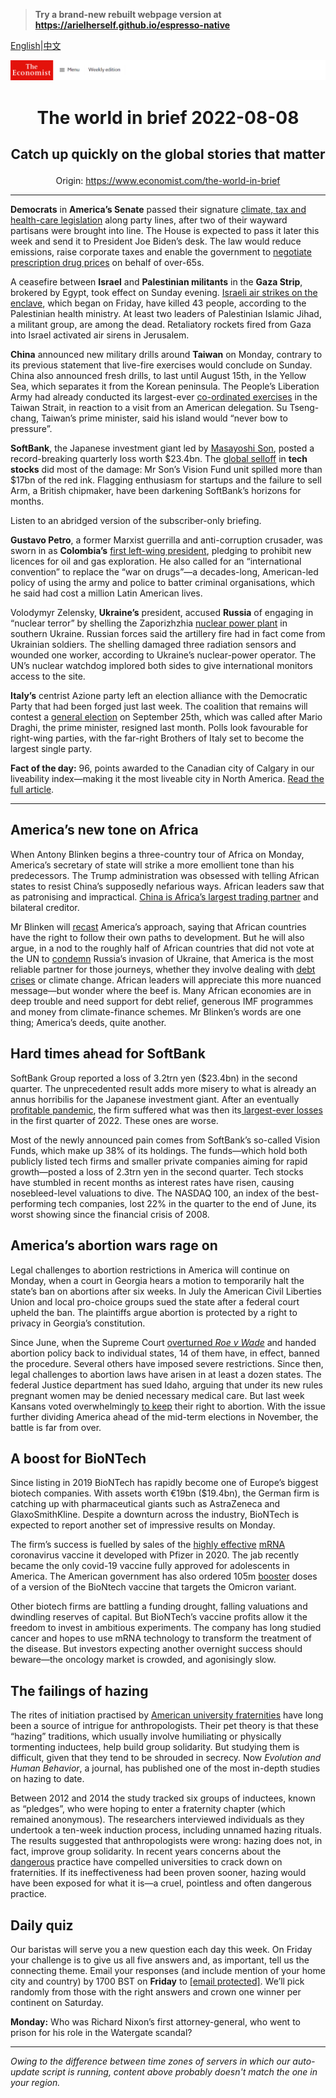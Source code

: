 > **Try a brand-new rebuilt webpage version at https://arielherself.github.io/espresso-native**

[English](https://github.com/arielherself/espresso/blob/main/README.md)|[中文](https://github-com.translate.goog/arielherself/espresso/blob/main/README.md?_x_tr_sl=en&_x_tr_tl=zh-CN&_x_tr_hl=zh-CN&_x_tr_pto=wapp)



![The Economist](menubar.png)

# <p align="center">The world in brief 2022-08-08</p>

## <p align="center">Catch up quickly on the global stories that matter</p>

<p align="center">Origin: <a href="https://www.economist.com/the-world-in-brief">https://www.economist.com/the-world-in-brief</a><hr>

<strong>Democrats</strong> in <strong>America’s Senate</strong> passed their signature [climate, tax and health-care legislation](https://www.economist.com/united-states/2022/07/28/democratic-hopes-for-a-big-spending-bill-are-revived) along party lines, after two of their wayward partisans were brought into line. The House is expected to pass it later this week and send it to President Joe Biden’s desk. The law would reduce emissions, raise corporate taxes and enable the government to [negotiate prescription drug prices](https://www.economist.com/united-states/2021/11/20/democrats-have-a-plan-to-lower-drug-costs-without-hurting-innovation) on behalf of over-65s.

A ceasefire between <strong>Israel</strong> and <strong>Palestinian militants</strong> in the <strong>Gaza Strip</strong>, brokered by Egypt, took effect on Sunday evening. [Israeli air strikes on the enclave](https://www.economist.com/middle-east-and-africa/2022/08/07/the-attack-on-gaza-may-bolster-israels-prime-minister), which began on Friday, have killed 43 people, according to the Palestinian health ministry. At least two leaders of Palestinian Islamic Jihad, a militant group, are among the dead. Retaliatory rockets fired from Gaza into Israel activated air sirens in Jerusalem. 

<strong>China</strong> announced new military drills around <strong>Taiwan</strong> on Monday, contrary to its previous statement that live-fire exercises would conclude on Sunday. China also announced fresh drills, to last until August 15th, in the Yellow Sea, which separates it from the Korean peninsula. The People’s Liberation Army had already conducted its largest-ever [co-ordinated exercises](https://www.economist.com/china/2022/08/04/china-sends-missiles-flying-over-taiwan) in the Taiwan Strait, in reaction to a visit from an American delegation. Su Tseng-chang, Taiwan’s prime minister, said his island would “never bow to pressure”.

<strong>SoftBank</strong>, the Japanese investment giant led by [Masayoshi Son](https://www.economist.com/business/2021/06/17/hard-truths-about-softbank), posted a record-breaking quarterly loss worth $23.4bn. The [global selloff](https://www.economist.com/business/2022/05/16/after-a-bruising-year-softbank-braces-for-more-pain) in <strong>tech stocks</strong> did most of the damage: Mr Son’s Vision Fund unit spilled more than $17bn of the red ink. Flagging enthusiasm for startups and the failure to sell Arm, a British chipmaker, have been darkening SoftBank’s horizons for months.

Listen to an abridged version of the subscriber-only briefing.

<strong>Gustavo Petro</strong>, a former Marxist guerrilla and anti-corruption crusader, was sworn in as <strong>Colombia’s</strong> [first left-wing president](https://www.economist.com/the-economist-explains/2022/08/06/who-is-gustavo-petro), pledging to prohibit new licences for oil and gas exploration. He also called for an “international convention” to replace the “war on drugs”—a decades-long, American-led policy of using the army and police to batter criminal organisations, which he said had cost a million Latin American lives.

Volodymyr Zelensky, <strong>Ukraine’s</strong> president, accused <strong>Russia</strong> of engaging in “nuclear terror” by shelling the Zaporizhzhia [nuclear power plant](https://www.economist.com/europe/2022/03/04/europes-largest-nuclear-plant-shuts-down-after-a-russian-attack) in southern Ukraine. Russian forces said the artillery fire had in fact come from Ukrainian soldiers. The shelling damaged three radiation sensors and wounded one worker, according to Ukraine’s nuclear-power operator. The UN’s nuclear watchdog implored both sides to give international monitors access to the site.

<strong>Italy’s</strong> centrist Azione party left an election alliance with the Democratic Party that had been forged just last week. The coalition that remains will contest a [general election](https://www.economist.com/europe/2022/07/28/italys-next-government-may-be-more-nationalist-than-europe-likes) on September 25th, which was called after Mario Draghi, the prime minister, resigned last month. Polls look favourable for right-wing parties, with the far-right Brothers of Italy set to become the largest single party.

<strong>Fact of the day:</strong> 96, points awarded to the Canadian city of Calgary in our liveability index—making it the most liveable city in North America. [Read the full article](https://www.economist.com/graphic-detail/2022/08/05/the-best-places-to-live-in-north-america).

----------

## America’s new tone on Africa

When Antony Blinken begins a three-country tour of Africa on Monday, America’s secretary of state will strike a more emollient tone than his predecessors. The Trump administration was obsessed with telling African states to resist China’s supposedly nefarious ways. African leaders saw that as patronising and impractical. [China is Africa’s largest trading partner](https://www.economist.com/special-report/2022/05/20/how-chinese-firms-have-changed-africa) and bilateral creditor. 

Mr Blinken will [recast](https://www.economist.com/special-report/2022/05/20/countering-china-in-africa) America’s approach, saying that African countries have the right to follow their own paths to development. But he will also argue, in a nod to the roughly half of African countries that did not vote at the UN to [condemn](https://www.economist.com/graphic-detail/2022/04/04/who-are-russias-supporters) Russia’s invasion of Ukraine, that America is the most reliable partner for those journeys, whether they involve dealing with [debt crises](https://www.economist.com/middle-east-and-africa/2022/04/30/debt-repayment-costs-are-rising-fast-for-many-african-countries) or climate change. African leaders will appreciate this more nuanced message—but wonder where the beef is. Many African economies are in deep trouble and need support for debt relief, generous IMF programmes and money from climate-finance schemes. Mr Blinken’s words are one thing; America’s deeds, quite another.

## Hard times ahead for SoftBank

SoftBank Group reported a loss of 3.2trn yen ($23.4bn) in the second quarter. The unprecedented result adds more misery to what is already an annus horribilis for the Japanese investment giant. After an eventually[ profitable pandemic](https://www.economist.com/business/2020/10/15/what-softbanks-masa-does-next), the firm suffered what was then its[ largest-ever losses](https://www.economist.com/business/2022/05/16/after-a-bruising-year-softbank-braces-for-more-pain) in the first quarter of 2022. These ones are worse.

Most of the newly announced pain comes from SoftBank’s so-called Vision Funds, which make up 38% of its holdings. The funds—which hold both publicly listed tech firms and smaller private companies aiming for rapid growth—posted a loss of 2.3trn yen in the second quarter. Tech stocks have stumbled in recent months as interest rates have risen, causing nosebleed-level valuations to dive. The NASDAQ 100, an index of the best-performing tech companies, lost 22% in the quarter to the end of June, its worst showing since the financial crisis of 2008. 

## America’s abortion wars rage on

Legal challenges to abortion restrictions in America will continue on Monday, when a court in Georgia hears a motion to temporarily halt the state’s ban on abortions after six weeks. In July the American Civil Liberties Union and local pro-choice groups sued the state after a federal court upheld the ban. The plaintiffs argue abortion is protected by a right to privacy in Georgia’s constitution.

Since June, when the Supreme Court [overturned <em>Roe v Wade</em>](https://www.economist.com/united-states/2022/06/24/the-supreme-court-erases-the-constitutional-right-to-abortion) and handed abortion policy back to individual states, 14 of them have, in effect, banned the procedure. Several others have imposed severe restrictions. Since then, legal challenges to abortion laws have arisen in at least a dozen states. The federal Justice department has sued Idaho, arguing that under its new rules pregnant women may be denied necessary medical care. But last week Kansans voted overwhelmingly [to keep](https://www.economist.com/united-states/2022/08/03/kansans-vote-to-keep-the-right-to-abortion) their right to abortion. With the issue further dividing America ahead of the mid-term elections in November, the battle is far from over.

## A boost for BioNTech

Since listing in 2019 BioNTech has rapidly become one of Europe’s biggest biotech companies. With assets worth €19bn ($19.4bn), the German firm is catching up with pharmaceutical giants such as AstraZeneca and GlaxoSmithKline. Despite a downturn across the industry, BioNTech is expected to report another set of impressive results on Monday.  
  
 The firm’s success is fuelled by sales of the [highly effective](https://www.economist.com/graphic-detail/2022/07/13/which-covid-19-vaccine-saved-the-most-lives-in-2021) [mRNA](https://www.economist.com/briefing/2021/03/27/covid-19-vaccines-have-alerted-the-world-to-the-power-of-rna-therapies) coronavirus vaccine it developed with Pfizer in 2020. The jab recently became the only covid-19 vaccine fully approved for adolescents in America. The American government has also ordered 105m [booster](https://www.economist.com/podcasts/2021/09/14/booster-shots-are-they-necessary) doses of a version of the BioNtech vaccine that targets the Omicron variant.

Other biotech firms are battling a funding drought, falling valuations and dwindling reserves of capital. But BioNTech’s vaccine profits allow it the freedom to invest in ambitious experiments. The company has long studied cancer and hopes to use mRNA technology to transform the treatment of the disease. But investors expecting another overnight success should beware—the oncology market is crowded, and agonisingly slow.

## The failings of hazing

The rites of initiation practised by [American university fraternities](https://www.economist.com/united-states/1997/10/02/raise-a-fond-last-glass-to-dionysus) have long been a source of intrigue for anthropologists. Their pet theory is that these “hazing” traditions, which usually involve humiliating or physically tormenting inductees, help build group solidarity. But studying them is difficult, given that they tend to be shrouded in secrecy. Now <em>Evolution and Human Behavior</em>, a journal, has published one of the most in-depth studies on hazing to date. 

Between 2012 and 2014 the study tracked six groups of inductees, known as “pledges”, who were hoping to enter a fraternity chapter (which remained anonymous). The researchers interviewed individuals as they undertook a ten-week induction process, including unnamed hazing rituals. The results suggested that anthropologists were wrong: hazing does not, in fact, improve group solidarity. In recent years concerns about the [dangerous](https://www.economist.com/graphic-detail/2017/10/13/hazing-deaths-on-american-college-campuses-remain-far-too-common) practice have compelled universities to crack down on fraternities. If its ineffectiveness had been proven sooner, hazing would have been exposed for what it is—a cruel, pointless and often dangerous practice.

## Daily quiz

Our baristas will serve you a new question each day this week. On Friday your challenge is to give us all five answers and, as important, tell us the connecting theme. Email your responses (and include mention of your home city and country) by 1700 BST on <strong>Friday</strong> to [<span class="__cf_email__" data-cfemail="015074687b447271736472726e4164626e6f6e6c6872752f626e6c">[email&#160;protected]</span>](https://mail.google.com/mail/?view=cm&amp;fs=1&amp;tf=1&amp;to=QuizEspresso@economist.com). We’ll pick randomly from those with the right answers and crown one winner per continent on Saturday.

<strong>Monday:</strong> Who was Richard Nixon’s first attorney-general, who went to prison for his role in the Watergate scandal?

----------

*Owing to the difference between time zones of servers in which our auto-update script is running, content above probably doesn't match the one in your region.*
